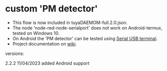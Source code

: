 # custom 'PM detector'
- This flow is now included in tuyaDAEMOM-full.2.0.json.  
- The node 'node-red-node-serialport' does not work on Android-termux, tested on Windows 10.
- On Android the 'PM detector' can be tested using [Serial USB terminal](https://m.apkpure.com/it/serial-usb-terminal/de.kai_morich.serial_usb_terminal).
- Project documentation on [wiki](https://github.com/msillano/tuyaDAEMON/wiki/custom-device-'PM-detector':-case-study).

versions:

  2.2.2    11/04/2023   added Android support
  
